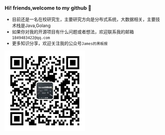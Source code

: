 ### Hi! friends,welcome to my github 👋 

- 目前还是一名在校研究生，主要研究方向是分布式系统，大数据相关，主要技术栈是Java,Golang
- 如果你对我的开源项目有什么问题或者想法，欢迎联系我的邮箱`1849483422@qq.com`
- 更多知识分享，欢迎关注我的公众号`James的黑板报`

![](https://github.com/zxhjames/learn_resource/blob/gongzhonghao/mygif/newassets.jpg)
